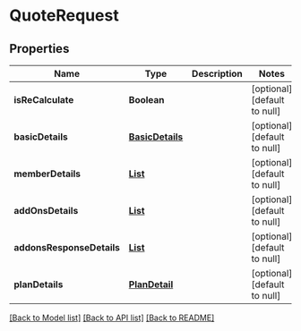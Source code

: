 # QuoteRequest
## Properties

| Name | Type | Description | Notes |
|------------ | ------------- | ------------- | -------------|
| **isReCalculate** | **Boolean** |  | [optional] [default to null] |
| **basicDetails** | [**BasicDetails**](BasicDetails.md) |  | [optional] [default to null] |
| **memberDetails** | [**List**](MemberDetail.md) |  | [optional] [default to null] |
| **addOnsDetails** | [**List**](Addons.md) |  | [optional] [default to null] |
| **addonsResponseDetails** | [**List**](AddonsResponseDetails.md) |  | [optional] [default to null] |
| **planDetails** | [**PlanDetail**](PlanDetail.md) |  | [optional] [default to null] |

[[Back to Model list]](../README.md#documentation-for-models) [[Back to API list]](../README.md#documentation-for-api-endpoints) [[Back to README]](../README.md)

